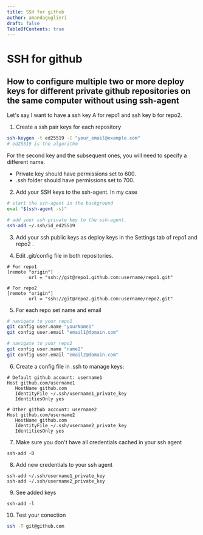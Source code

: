 ```yaml
---
title: SSH for github
author: amandaguglieri
draft: false
TableOfContents: true
---
```


# SSH for github

## How to configure multiple two or more deploy keys for different private github repositories on the same computer without using ssh-agent

Let's say I want to have a ssh key A for repo1 and ssh key b for repo2. 

1. Create a ssh pair keys for each repository

```bash
ssh-keygen -t ed25519 -C "your_email@example.com"
# ed25519 is the algorithm
```

For the second key and the subsequent ones, you will need to specify a different name.

+ Private key should have permissions set to 600.
+ .ssh folder should have permissions set to 700.

2. Add your SSH keys to the ssh-agent. In my case 

```bash
# start the ssh-agent in the background
eval "$(ssh-agent -s)"

# add your ssh private key to the ssh-agent.
ssh-add ~/.ssh/id_ed25519
```

3. Add your ssh public keys as deploy keys in the Settings tab of repo1 and repo2 .

4. Edit .git/config file in both repositories.

```
# For repo1
[remote "origin"]
        url = "ssh://git@repo1.github.com:username/repo1.git"

# For repo2
[remote "origin"]
        url = "ssh://git@repo2.github.com:username/repo2.git"
```

5. For each repo set name and email

```bash
# navigate to your repo1
git config user.name "yourName1"
git config user.email "email1@domain.com"

# navigate to your repo2
git config user.name "name2"
git config user.email "email2@domain.com"
```

6. Create a config file in .ssh to manage keys:

```
# Default github account: username1
Host github.com/username1
   HostName github.com
   IdentityFile ~/.ssh/username1_private_key
   IdentitiesOnly yes
   
# Other github account: username2
Host github.com/username2
   HostName github.com
   IdentityFile ~/.ssh/username2_private_key
   IdentitiesOnly yes
```


7. Make sure you don't have all credentials cached in your ssh agent

```
ssh-add -D
```

8. Add new credentials to your ssh agent

```
ssh-add ~/.ssh/username1_private_key
ssh-add ~/.ssh/username2_private_key
```

9. See added keys

```
ssh-add -l
```

10. Test your conection

```bash
ssh -T git@github.com
```
